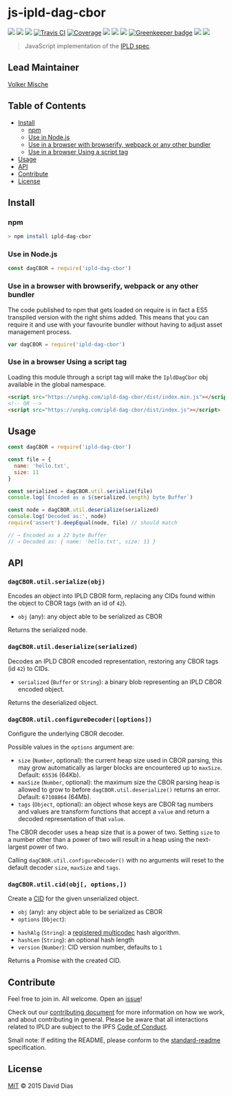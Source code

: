 # js-ipld-dag-cbor

[![](https://img.shields.io/badge/made%20by-Protocol%20Labs-blue.svg?style=flat-square)](http://ipn.io)
[![](https://img.shields.io/badge/project-IPLD-blue.svg?style=flat-square)](http://github.com/ipld/ipld)
[![](https://img.shields.io/badge/freenode-%23ipfs-blue.svg?style=flat-square)](http://webchat.freenode.net/?channels=%23ipfs)
[![Travis CI](https://flat.badgen.net/travis/ipld/js-ipld-dag-cbor)](https://travis-ci.com/ipld/js-ipld-dag-cbor)
[![Coverage](https://coveralls.io/repos/github/ipld/js-ipld-dag-cbor/badge.svg?branch=master)](https://coveralls.io/github/ipld/js-ipld-dag-cbor?branch=master)
[![](https://img.shields.io/badge/standard--readme-OK-green.svg?style=flat-square)](https://github.com/RichardLitt/standard-readme)
[![](https://david-dm.org/ipld/js-ipld-dag-cbor.svg?style=flat-square)](https://david-dm.org/ipld/js-ipld-dag-cbor)
[![](https://img.shields.io/badge/code%20style-standard-brightgreen.svg?style=flat-square)](https://github.com/feross/standard)
[![Greenkeeper badge](https://badges.greenkeeper.io/ipld/js-ipld-dag-cbor.svg)](https://greenkeeper.io/)
![](https://img.shields.io/badge/npm-%3E%3D3.0.0-orange.svg?style=flat-square)
![](https://img.shields.io/badge/Node.js-%3E%3D6.0.0-orange.svg?style=flat-square)

> JavaScript implementation of the [IPLD spec](https://github.com/ipfs/specs/tree/master/ipld).

## Lead Maintainer

[Volker Mische](https://github.com/vmx)

## Table of Contents

- [Install](#install)
  - [npm](#npm)
  - [Use in Node.js](#use-in-nodejs)
  - [Use in a browser with browserify, webpack or any other bundler](#use-in-a-browser-with-browserify-webpack-or-any-other-bundler)
  - [Use in a browser Using a script tag](#use-in-a-browser-using-a-script-tag)
- [Usage](#usage)
- [API](#api)
- [Contribute](#contribute)
- [License](#license)

## Install

### npm

```sh
> npm install ipld-dag-cbor
```

### Use in Node.js

```JavaScript
const dagCBOR = require('ipld-dag-cbor')
```

### Use in a browser with browserify, webpack or any other bundler

The code published to npm that gets loaded on require is in fact a ES5 transpiled version with the right shims added. This means that you can require it and use with your favourite bundler without having to adjust asset management process.

```JavaScript
var dagCBOR = require('ipld-dag-cbor')
```

### Use in a browser Using a script tag

Loading this module through a script tag will make the `IpldDagCbor` obj available in the global namespace.

```html
<script src="https://unpkg.com/ipld-dag-cbor/dist/index.min.js"></script>
<!-- OR -->
<script src="https://unpkg.com/ipld-dag-cbor/dist/index.js"></script>
```

## Usage

```JavaScript
const dagCBOR = require('ipld-dag-cbor')

const file = {
  name: 'hello.txt',
  size: 11
}

const serialized = dagCBOR.util.serialize(file)
console.log(`Encoded as a ${serialized.length} byte Buffer`)

const node = dagCBOR.util.deserialize(serialized)
console.log('Decoded as:', node)
require('assert').deepEqual(node, file) // should match

// → Encoded as a 22 byte Buffer
// → Decoded as: { name: 'hello.txt', size: 11 }
```

## API

### `dagCBOR.util.serialize(obj)`

Encodes an object into IPLD CBOR form, replacing any CIDs found within the object to CBOR tags (with an id of `42`).

 - `obj` (any): any object able to be serialized as CBOR

Returns the serialized node.

### `dagCBOR.util.deserialize(serialized)`

 Decodes an IPLD CBOR encoded representation, restoring any CBOR tags (id `42`) to CIDs.

  - `serialized` (`Buffer` or `String`): a binary blob representing an IPLD CBOR encoded object.

Returns the deserialized object.

### `dagCBOR.util.configureDecoder([options])`

Configure the underlying CBOR decoder.

Possible values in the `options` argument are:

 - `size` (`Number`, optional): the current heap size used in CBOR parsing, this may grow automatically as larger blocks are encountered up to `maxSize`. Default: `65536` (64Kb).
 - `maxSize` (`Number`, optional): the maximum size the CBOR parsing heap is allowed to grow to before `dagCBOR.util.deserialize()` returns an error. Default: `67108864` (64Mb).
 - `tags` (`Object`, optional): an object whose keys are CBOR tag numbers and values are transform functions that accept a `value` and return a decoded representation of that `value`.

 The CBOR decoder uses a heap size that is a power of two. Setting `size` to a number other than a power of two will result in a heap using the next-largest power of two.

 Calling `dagCBOR.util.configureDecoder()` with no arguments will reset to the default decoder `size`, `maxSize` and `tags`.

### `dagCBOR.util.cid(obj[, options,])`

Create a [CID](https://github.com/multiformats/js-cid) for the given unserialized object.

 - `obj` (any): any object able to be serialized as CBOR
 - `options` (`Object`):
  * `hashAlg` (`String`): a [registered multicodec](https://github.com/multiformats/multicodec/blob/master/table.csv) hash algorithm.
  * `hashLen` (`String`): an optional hash length
  * `version` (`Number`): CID version number, defaults to `1`

Returns a Promise with the created CID.

## Contribute

Feel free to join in. All welcome. Open an [issue](https://github.com/ipld/js-ipld-dag-cbor/issues)!

Check out our [contributing document](https://github.com/ipld/ipld/blob/master/contributing.md) for more information on how we work, and about contributing in general. Please be aware that all interactions related to IPLD are subject to the IPFS [Code of Conduct](https://github.com/ipfs/community/blob/master/code-of-conduct.md).

Small note: If editing the README, please conform to the [standard-readme](https://github.com/RichardLitt/standard-readme) specification.

## License

[MIT](LICENSE) © 2015 David Dias
